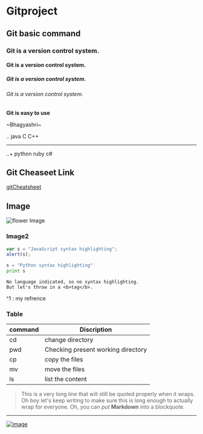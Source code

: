 # Gitproject

## Git basic command

### Git is a version control system.

#### Git is a version control system.
##### Git is a version control system.
###### Git is a version control system.

**Git is easy to use**

~Bhagyashri~

..
java 
C 
C++
*************

..+ 
python 
ruby 
c#

## Git Cheaseet Link
[gitCheatsheet](/home/logan/Downloads/Bhagyashri/Generation/git-cheat-sheet-education.pdf)


## Image
 ![flower Image](https://user-images.githubusercontent.com/88032966/233080858-93688ad9-7b84-4775-9735-7a811c5b8233.jpeg)
 
 ### Image2

 [Image]:https://user-images.githubusercontent.com/88032966/233081958-f184ee15-ecae-42dd-9ae1-2204795c7a4b.jpeg

```javascript
var s = "JavaScript syntax highlighting";
alert(s);
```
 
```python
s = "Python syntax highlighting"
print s
```
 
```
No language indicated, so no syntax highlighting. 
But let's throw in a <b>tag</b>.
```

^1 : my refrence

### Table
command | Discription
--------|------------
cd | change directory
pwd | Checking present working directory
cp | copy the files
mv | move the files
ls | list the content

> This is a very long line that will still be quoted properly when it wraps. Oh boy let's keep writing to make sure this is long enough to actually wrap for everyone. Oh, you can *put* **Markdown** into a blockquote. 
-----------------

[![image](https://user-images.githubusercontent.com/88032966/233264836-4bea67a0-7412-48fd-855a-cce5c61788f2.png)](https://www.youtube.com/watch?v=HcOc7P5BMi4)

